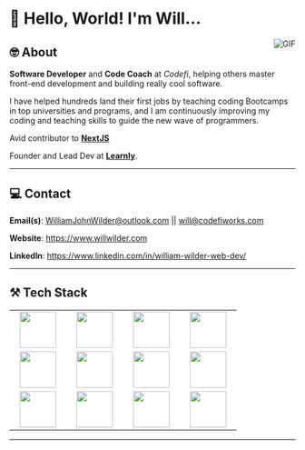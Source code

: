 # 🚀 Hello, World! I'm Will...

<img align="right" alt="GIF" src="https://i.pinimg.com/originals/e4/26/70/e426702edf874b181aced1e2fa5c6cde.gif" />


## 🤓 About

 
**Software Developer** and **Code Coach** at _Codefi_, helping others master front-end development and building really cool software.

I have helped hundreds land their first jobs by teaching coding Bootcamps in top universities and programs, and I am continuously improving my coding and teaching skills to guide the new wave of programmers.

Avid contributor to **[NextJS](https://nextjs.org/)**

Founder and Lead Dev at **[Learnly](https://app.learnly.ai)**.

---

## 💻 Contact

 
**Email(s)**: WilliamJohnWilder@outlook.com || will@codefiworks.com

**Website**: https://www.willwilder.com

**LinkedIn**: https://www.linkedin.com/in/william-wilder-web-dev/

---

## ⚒ Tech Stack

<table>
  <tbody>
    <tr valign="center">
      <td width="20%" align="center">
        <img height="64px" src="https://cdn.svgporn.com/logos/react.svg">
      </td>
      <td width="20%" align="center">
        <img height="64px" src="https://cdn.svgporn.com/logos/html-5.svg">
      </td>
      <td width="20%" align="center">
        <img height="64px" src="https://cdn.svgporn.com/logos/css-3.svg">
      </td>
      <td width="20%" align="center">
       <img height="64px" src="https://cdn.svgporn.com/logos/javascript.svg">
      </td>
    </tr>
    <tr valign="center">
      <td width="20%" align="center">
        <img height="64px" src="https://cdn.worldvectorlogo.com/logos/nextjs-2.svg">
      </td>
      <td width="20%" align="center">
        <img height="64px" src="https://cdn.svgporn.com/logos/tailwindcss.svg">
      </td>
      <td width="20%" align="center">
        <img height="64px" src="https://cdn.svgporn.com/logos/docker.svg">
      </td>
      <td width="20%" align="center">
        <img height="64px" src="https://cdn.svgporn.com/logos/figma.svg">
      </td>
    </tr>
    <tr valign="center">
      <td width="20%" align="center">
        <img height="64px" src="https://cdn.svgporn.com/logos/nodejs.svg">
      </td>
      <td width="20%" align="center">
        <img height="64px" src="https://cdn.svgporn.com/logos/typescript.svg">
      </td>
      <td width="20%" align="center">
        <img height="64px" src="https://cdn.svgporn.com/logos/postgresql.svg">
      </td>
       <td width="20%" align="center">
        <img height="64px" src="https://cdn.svgporn.com/logos/rails.svg">
      </td>
    </tr>
  </tbody>
</table>

---

<!--- 
## ⚒ GitHub Stats

<div margin="0 auto">
<p><img align="center" src="https://github-readme-streak-stats.herokuapp.com/?user=wilderdev&" alt="wilderdev" /></p>
</div>

### Check out My Blog Posts
https://github.com/Souravdey777/Github-Cards-External-Blogs 
--->

